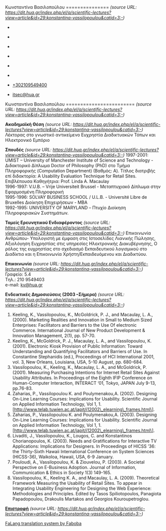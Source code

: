 Κωνσταντίνα Βασιλοπούλου
===============    *(source URL: https://dit.hua.gr/index.php/el/a/scientific-lectures?view=article&id=29:konstantina-vassilopoulou&catid=3:-)*

*   [](https://www.facebook.com/ditharokopio)
*   [](https://www.youtube.com/channel/UCEHkYirpXF1nSLxDCrfDZ4A)
*   [](https://www.linkedin.com/company/77699385)
*   [](https://www.instagram.com/dithua)

*   [](https://dit.hua.gr/index.php/el/a/scientific-lectures)
*   [](https://dit.hua.gr/index.php/en/research/scientific-lectures)

*   [+302109549400](tel:+302109549400)
*   [itsec@hua.gr](mailto:itsec@hua.gr)

Κωνσταντίνα Βασιλοπούλου
========================  *(source URL: https://dit.hua.gr/index.php/el/a/scientific-lectures?view=article&id=29:konstantina-vassilopoulou&catid=3:-)*

**Ακαδημαϊκή Θέση**    *(source URL: https://dit.hua.gr/index.php/el/a/scientific-lectures?view=article&id=29:konstantina-vassilopoulou&catid=3:-)*
Λέκτορας στο γνωστικό αντικείμενο Ευχρηστία Διαδικτυακών Τόπων και Ηλεκτρονικό Εμπόριο  
  
**Σπουδές**    *(source URL: https://dit.hua.gr/index.php/el/a/scientific-lectures?view=article&id=29:konstantina-vassilopoulou&catid=3:-)*
1997-2001: UMIST – University of Manchester Institute of Science and Technology - Διδακτορικό Δίπλωμα Doctor of Philosophy (PhD) στο Τμήμα Πληροφορικής (Computation Department) (Βαθμός: A). Τίτλος διατριβής επί διδακτορία: A Usability Evaluation Technique for Retail Sites. Επιβλέπουσα Καθηγήτρια: Prof. Linda A. Macaulay  
1996-1997: V.U.B. – Vrije Universiteit Brussel - Μεταπτυχιακό Δίπλωμα στην Εφαρμοσμένη Πληροφορική  
1995-1996: SOLVAY BUSINESS SCHOOL / U.L.B. - Université Libre de Bruxelles Διοίκηση Επιχειρήσεων - MBA  
1992-1995: UNIVERSITY OF MARYLAND – Πτυχίο Διοίκηση Πληροφοριακών Συστημάτων.  
  
**Τομείς Ερευνητικού Ενδιαφέροντος**    *(source URL: https://dit.hua.gr/index.php/el/a/scientific-lectures?view=article&id=29:konstantina-vassilopoulou&catid=3:-)*
Επικοινωνία Ανθρώπου- Υπολογιστή με έμφαση στις Ιστοσελίδες Λιανικής Πώλησης, Αξιολόγηση Ευχρηστίας στις υπηρεσίες Ηλεκτρονικής Διακυβέρνησης, Ο ρόλος της ευχρηστίας στο σχεδιασμό Εκπαιδευτικού λογισμικού στο Διαδίκτιο και η Επικοινωνία Χρήστη/Εκπαιδευόμενου και Διαδικτύου.  
  
**Επικοινωνία**    *(source URL: https://dit.hua.gr/index.php/el/a/scientific-lectures?view=article&id=29:konstantina-vassilopoulou&catid=3:-)*
Γραφείο: 5.4  
Tηλ.: 210 9549403  
e-mail: [kv@hua.gr](mailto:kv@hua.gr)  
  
**Ενδεικτικές Δημοσιεύσεις (2003 –Σήμερα)**  *(source URL: https://dit.hua.gr/index.php/el/a/scientific-lectures?view=article&id=29:konstantina-vassilopoulou&catid=3:-)*

1.  Keeling, K., Vassilopoulou, K., McGoldrick, P. J., and Macaulay, L. A., (2000). Marketing Realities and Innovation in Small to Medium Sized Enterprises: Facilitators and Barriers to the Use Of electronic Commerce. International Journal of New Product Development & Innovation Management, 2(1), pp. 57-70.
2.  Keeling, K., McGoldrick, P. J., Macaulay, L. A., and Vassilopoulou, K. (2001). Electronic Kiosk Provision of Public Information: Toward Understanding and Quantifying Facilitators and Barriers of Use. In Constantine Stephanidis (ed.), Proceedings of HCI International 2001, vol. 3, New Orleans, Louisiana, USA, 5-10 August, pp. 680-684.
3.  Vassilopoulou, K., Keeling, K., Macaulay, L. A., and McGoldrick, P. (2001). Measuring Purchasing Intentions for Internet Retail Sites Against Usability Attributes. In Proceedings of the Eighth IFIP Conference on Human-Computer Interaction, INTERACT ‘01, Tokyo, JAPAN July 9-13, pp.76-83.
4.  Zaharias, P., Vassilopoulou K. and Poulymenakou,A. (2002). Designing On-Line Learning Courses: Implications for Usability. Scientific Journal on Applied Information Technology, Vol 1, 1. \[http://www.telab.tuwien.ac.at/japit/i12002\_elearning\_frames.html\].
5.  Zaharias, P., Vassilopoulou K. and Poulymenakou,A. (2003). Designing On-Line Learning Courses: Implications for Usability. Scientific Journal on Applied Information Technology, Vol 1, 1. \[http://www.telab.tuwien.ac.at/japit/i12002\_elearning\_frames.html\].
6.  Livaditi, J., Vassilopoulou, K., Lougos, C. and Konstantinos Chorianopoulos, K. (2003). Needs and Gratifications for Interactive TV Applications: Implications for Designers. In Proceedings of HICSS ’36: the Thirty-Sixth Hawaii International Conference on System Sciences (HICSS-36), Waikoloa, Hawaii, USA, 6-9 January.
7.  Pouloudi, A., Vassilopoulou, K. & Ziouvelou, P. (2003). A Societal Perspective on E-Business Adoption. Journal of Information, Communication & Ethics in Society 1(3) 149-165.
8.  Vassilopoulou, K., Keeling K. A., and Macaulay, L. A. (2009). Theoretical Framework Measuring the Usability of Retail Sites. To appear in Integrating Usability Engineering for Designing the Web Experience: Methodologies and Principles. Edited by Tasos Spiliotopoulos, Panagiota Papadopoulou, Drakoulis Martakos and Georgios Kouroupetroglou.

**[Επιστροφή](https://dit.hua.gr/index.php/el/a/scientific-lectures?view=article&id=10)**  *(source URL: https://dit.hua.gr/index.php/el/a/scientific-lectures?view=article&id=29:konstantina-vassilopoulou&catid=3:-)*

[FaLang translation system by Faboba](http://www.faboba.com/ "Faboba : Création de composantJoomla")

[](https://dit.hua.gr/index.php/el/a/scientific-lectures?view=article&id=29:konstantina-vassilopoulou&catid=3:-#)
